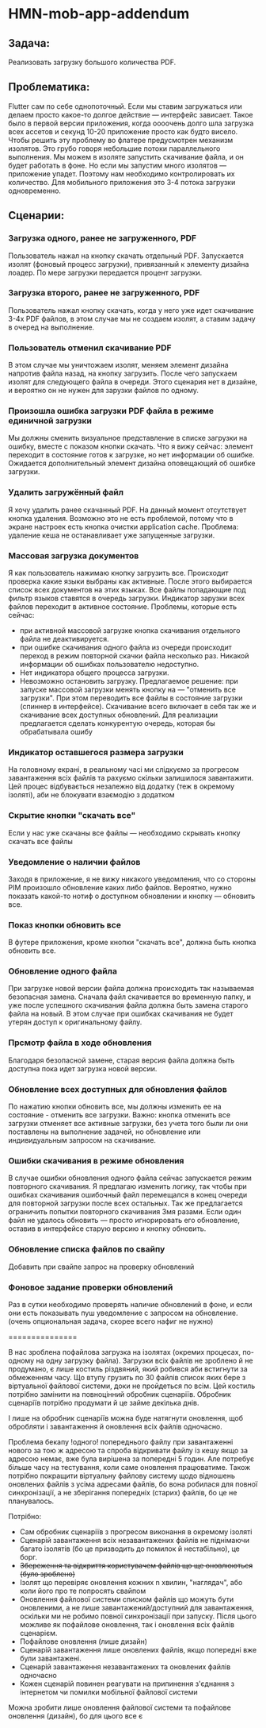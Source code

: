 # HMN-mob-app-addendum
## Задача:
Реализовать загрузку большого количества PDF.

## Проблематика: 
Flutter сам по себе однопоточный. Если мы ставим загружаться или делаем просто какое-то долгое действие — интерфейс зависает. Такое было в первой версии приложения, когда оооочень долго шла загрузка всех ассетов и секунд 10-20 приложение просто как будто висело. Чтобы решить эту проблему во флатере предусмотрен механизм изолятов. Это грубо говоря небольшие потоки параллельного выполнения. Мы можем в изоляте запустить скачивание файла, и он будет работать в фоне. Но если мы запустим много изолятов — приложение упадет. Поэтому нам необходимо контролировать их количество. Для мобильного приложения это 3-4 потока загрузки одновременно.

## Сценарии:
### Загрузка одного, ранее не загруженного, PDF
Пользователь нажал на кнопку скачать отдельный PDF. Запускается изолят (фоновый процесс загрузки), привязанный к элементу дизайна лоадер. По мере загрузки передается процент загрузки.
### Загрузка второго, ранее не загруженного, PDF
Пользователь нажал кнопку скачать, когда у него уже идет скачивание 3-4х PDF файлов, в этом случае мы не создаем изолят, а ставим задачу в очеред на выполнение.
### Пользователь отменил скачивание PDF
В этом случае мы уничтожаем изолят, меняем элемент дизайна напротив файла назад, на кнопку загрузить. После чего запускаем изолят для следующего файла в очереди.
Этого сценария нет в дизайне, и вероятно он не нужен для зарузки файлов по одному.

### Произошла ошибка загрузки PDF файла в режиме единичной загрузки
Мы должны сменить визуальное представление в списке загрузки на ошибку, вместе с показом кнопки скачать. 
Что я вижу сейчас: элемент переходит в состояние готов к загрузке, но нет информации об ошибке. Ожидается дополнительный элемент дизайна оповещающий об ошибке загрузки.

### Удалить загружённый файл
Я хочу удалить ранее скачанный PDF. На данный момент отсутствует кнопка удаления. Возможно это не есть проблемой, потому что в экране настроек есть кнопка очистки application cache.
Проблема: удаление кеша не останавливает уже запущенные загрузки.
### Массовая загрузка документов
Я как пользователь нажимаю кнопку загрузить все. Происходит проверка какие языки выбраны как активные. После этого выбирается список всех документов на этих языках. Все файлы попадающие под фильтр языков ставятся в очередь загрузки. Индикатор зарузки всех файлов переходит в активное состояние.
Проблемы, которые есть сейчас:
- при активной массовой загрузке кнопка скачивания отдельного файла не деактивируется.
- при ошибке скачивания одного файла из очереди происходит переход в режим повторной скачки файла несколько раз. Никакой информации об ошибках пользователю недоступно. 
- Нет индикатора общего процесса загрузки.
- Невозможно остановить загрузку.
Предлагаемое решение: при запуске массовой загрузки менять кнопку на — "отменить все загрузки". При этом переводить все файлы в состояние загрузки (спиннер в интерфейсе). Скачивание всего включает в себя так же и скачивание всех доступных обновлений.
Для реализации предлагается сделать конкурентую очередь, которая бы обрабатывала ошибу

### Индикатор оставшегося размера загрузки
На головному екрані, в реальному часі ми слідкуємо за прогресом завантаження всіх файлів та рахуємо скільки залишилося завантажити. Цей процес відбувається незалежно від додатку (теж в окремому ізоляті), аби не блокувати взаємодію з додатком

### Скрытие кнопки "скачать все"
Если у нас уже скачаны все файлы — необходимо скрывать кнопку скачать все файлы
### Уведомление о наличии файлов
Заходя в приложение, я не вижу никакого уведомления, что со стороны PIM произошло обновление каких либо файлов. Вероятно, нужно показать какой-то нотиф о доступном обновлении и кнопку — обновить все.
### Показ кнопки обновить все
В футере приложения, кроме кнопки "скачать все", должна быть кнопка обновить все.
### Обновление одного файла
При загрузке новой версии файла должна происходить так называемая безопасная замена. Сначала файл скачивается во временную папку, и уже после успешного скачивания файла должна быть замена старого файла на новый. В этом случае при ошибках скачивания не будет утерян доступ к оригинальному файлу.

### Прсмотр файла в ходе обновления
Благодаря безопасной замене, старая версия файла должна быть доступна пока идет загрузка новой версии.
### Обновление всех доступных для обновления файлов
По нажатию кнопки обновить все, мы должны изменить ее на состояние - отменить все загрузки. Важно: кнопка отменить все загрузки отменяет все активные загрузки, без учета того были ли они поставлены на выполнение задачей, но обновление или индивидуальным запросом на скачивание.
### Ошибки скачивания в режиме обновления
В случае ошибки обновления одного файла сейчас запускается режим повторного скачивания. Я предлагаю изменить логику, так чтобы при ошибках скачивания ошибочный файл перемещался в конец очереди для повторной загрузки после всех остальных. Так же предлагается ограничить попытки повторного скачивания 3мя разами. Если один файл не удалось обновить — просто игнорировать его обновление, оставив в интерфейсе старую версию и кнопку обновить.

### Обновление списка файлов по свайпу
Добавить при свайпе запрос на проверку обновлений
### Фоновое задание проверки обновлений
Раз в сутки необходимо проверять наличие обновлений в фоне, и если они есть показывать пуш уведомление с запросом на обновление. (очень опциональная задача, скорее всего нафиг не нужно)




===============

В нас зроблена пофайлова загрузка на ізолятах (окремих процесах, по-одному на одну загрузку файла). Загрузки всіх файлів не зроблено й не продумано, є лише костиль різдвяний, який робився аби встигнути за обмеженням часу. Що втупу грузить по 30 файлів список яких бере з віртуальної файлової системи, доки не пройдеться по всім. Цей костиль потрібно замінити на повноцінний обробник сценаріїв. Обробник сценаріїв потрібно продумати й це займе декілька днів.

І лише на обробник сценаріїв можна буде натягнути оновлення, щоб обробляти і завантаження й оновлення всіх файлів одночасно.

Проблема бекапу !одного! попереднього файлу при завантаженні нового за тою ж адресою та спроба відкривати файлу із кешу якщо за адресою немає, вже була вирішена за попередні 5 годин. Але потребує більше часу на тестування, коли саме оновлення працюватиме. Також потрібно покращити віртуальну файлову систему щодо відношень оновлених файлів з усіма адресами файлів, бо вона робилася для повної синхронізації, а не зберігання попередніх (старих) файлів, бо це не планувалось.

Потрібно:

- Сам обробник сценаріїв з прогресом виконання в окремому ізоляті
- Сценарій завантаження всіх незавантажених файлів не піднімаючи багато ізолятів (бо це призводить до помилок й нестабільно), це борг.
- ~~Збереження та відкриття користувачем файлів що ще оновлюються (було зроблено)~~
- Ізолят що перевіряє оновлення кожних n хвилин, "наглядач", або коли його про те попросять свайпом
- Оновлення файлової системи списком файлів що можуть бути оновленими, а не лише завантажений/доступний для завантаження, оскільки ми не робимо повної синхронізації при запуску. Після цього можливе як пофайлове оновлення, так і оновлення всіх файлів сценарієм.
- Пофайлове оновлення (лише дизайн)
- Сценарій завантаження лише оновлених файлів, якщо попередні вже були завантажені.
- Сценарій завантаження незавантажених та оновлених файлів одночасно
- Кожен сценарій повинен реагувати на припинення з'єднання з інтернетом чи помилки мобільної файлової системи

Можна зробити лише оновлення файлової системи та пофайлове оновлення (дизайн), бо для цього все є